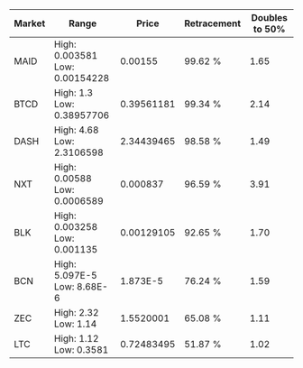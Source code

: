| Market | Range | Price| Retracement | Doubles to 50% |
| --- | --- | --- | --- | --- |
| MAID | High: 0.003581<br />Low: 0.00154228 | 0.00155 | 99.62 % | 1.65 |
| BTCD | High: 1.3<br />Low: 0.38957706 | 0.39561181 | 99.34 % | 2.14 |
| DASH | High: 4.68<br />Low: 2.3106598 | 2.34439465 | 98.58 % | 1.49 |
| NXT | High: 0.00588<br />Low: 0.0006589 | 0.000837 | 96.59 % | 3.91 |
| BLK | High: 0.003258<br />Low: 0.001135 | 0.00129105 | 92.65 % | 1.70 |
| BCN | High: 5.097E-5<br />Low: 8.68E-6 | 1.873E-5 | 76.24 % | 1.59 |
| ZEC | High: 2.32<br />Low: 1.14 | 1.5520001 | 65.08 % | 1.11 |
| LTC | High: 1.12<br />Low: 0.3581 | 0.72483495 | 51.87 % | 1.02 |
